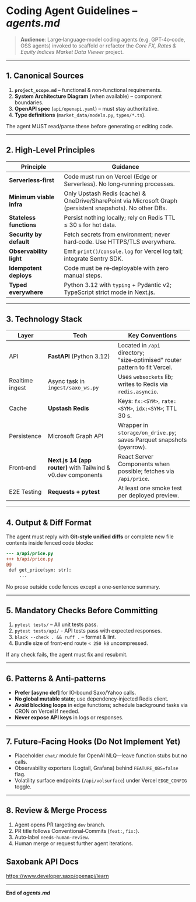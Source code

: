 # Coding Agent Guidelines – *agents.md*

> **Audience**: Large‑language‑model coding agents (e.g. GPT‑4o‑code, OSS agents) invoked to scaffold or refactor the *Core FX, Rates & Equity Indices Market Data Viewer* project.

---

## 1. Canonical Sources

1. **`project_scope.md`** – functional & non‑functional requirements.
2. **System Architecture Diagram** (when available) – component boundaries.
3. **OpenAPI spec** (`api/openapi.yaml`) – must stay authoritative.
4. **Type definitions** (`market_data/models.py`, `types/*.ts`).

The agent MUST read/parse these before generating or editing code.

---

## 2. High‑Level Principles

| Principle                | Guidance                                                                                                   |
| ------------------------ | ---------------------------------------------------------------------------------------------------------- |
| **Serverless‑first**     | Code must run on Vercel (Edge or Serverless). No long‑running processes.                                   |
| **Minimum viable infra** | Only Upstash Redis (cache) & OneDrive/SharePoint via Microsoft Graph (persistent snapshots). No other DBs. |
| **Stateless functions**  | Persist nothing locally; rely on Redis TTL ≤ 30 s for hot data.                                            |
| **Security by default**  | Fetch secrets from environment; never hard‑code. Use HTTPS/TLS everywhere.                                 |
| **Observability light**  | Emit `print()`/`console.log` for Vercel log tail; integrate Sentry SDK.                                    |
| **Idempotent deploys**   | Code must be re‑deployable with zero manual steps.                                                         |
| **Typed everywhere**     | Python 3.12 with `typing` + Pydantic v2; TypeScript strict mode in Next.js.                                |

---

## 3. Technology Stack

| Layer           | Tech                                                          | Key Conventions                                                             |
| --------------- | ------------------------------------------------------------- | --------------------------------------------------------------------------- |
| API             | **FastAPI** (Python 3.12)                                     | Located in `/api` directory; "size‑optimised" router pattern to fit Vercel. |
| Realtime ingest | Async task in `ingest/saxo_ws.py`                             | Uses `websockets` lib; writes to Redis via `redis.asyncio`.                 |
| Cache           | **Upstash Redis**                                             | Keys: `fx:<SYM>`, `rate:<SYM>`, `idx:<SYM>`; TTL 30 s.                      |
| Persistence     | Microsoft Graph API                                           | Wrapper in `storage/on_drive.py`; saves Parquet snapshots (pyarrow).        |
| Front‑end       | **Next.js 14 (app router)** with Tailwind & v0.dev components | React Server Components when possible; fetches via `/api/price`.            |
| E2E Testing     | **Requests + pytest**                                       | At least one smoke test per deployed preview.                               |

---

## 4. Output & Diff Format

The agent must reply with **Git‑style unified diffs** or complete new file contents inside fenced code blocks:

```diff
--- a/api/price.py
+++ b/api/price.py
@@
 def get_price(sym: str):
     ...
```

No prose outside code fences except a one‑sentence summary.

---

## 5. Mandatory Checks Before Committing

1. `pytest tests/` – All unit tests pass.
2. `pytest tests/api/` - API tests pass with expected responses.
3. `black --check . && ruff .` – format & lint.
4. Bundle size of front‑end route `< 250 kB` uncompressed.

If any check fails, the agent must fix and resubmit.

---

## 6. Patterns & Anti‑patterns

* **Prefer \[async def]** for IO‑bound Saxo/Yahoo calls.
* **No global mutable state**; use dependency‑injected Redis client.
* **Avoid blocking loops** in edge functions; schedule background tasks via CRON on Vercel if needed.
* **Never expose API keys** in logs or responses.

---

## 7. Future‑Facing Hooks (Do Not Implement Yet)

* Placeholder `chat/` module for OpenAI NLQ—leave function stubs but no calls.
* Observability exporters (Logtail, Grafana) behind `FEATURE_OBS=false` flag.
* Volatility surface endpoints (`/api/volsurface`) under Vercel `EDGE_CONFIG` toggle.

---

## 8. Review & Merge Process

1. Agent opens PR targeting `dev` branch.
2. PR title follows Conventional‑Commits (`feat:`, `fix:`).
3. Auto‑label `needs‑human‑review`.
4. Human merge or request further agent iterations.

 ## Saxobank API Docs
 https://www.developer.saxo/openapi/learn

---

**End of *agents.md***
